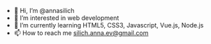 - 👋 Hi, I’m @annasilich
- 👀 I’m interested in web development
- 🌱 I’m currently learning HTML5, CSS3, Javascript, Vue.js, Node.js
- 📫 How to reach me 
silich.anna.ev@gmail.com

<!---
annasilich/annasilich is a ✨ special ✨ repository because its `README.md` (this file) appears on your GitHub profile.
You can click the Preview link to take a look at your changes.
--->
